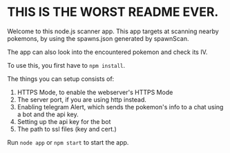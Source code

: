 # THIS IS THE WORST README EVER.

Welcome to this node.js scanner app. This app targets at scanning nearby pokemons, by using the spawns.json generated by spawnScan.

The app can also look into the encountered pokemon and check its IV.

To use this, you first have to ```npm install```.

The things you can setup consists of: 

1. HTTPS Mode, to enable the webserver's HTTPS Mode
2. The server port, if you are using http instead.
3. Enabling telegram Alert, which sends the pokemon's info to a chat using a bot and the api key.
4. Setting up the api key for the bot
5. The path to ssl files (key and cert.)

Run ```node app``` or ```npm start``` to start the app.